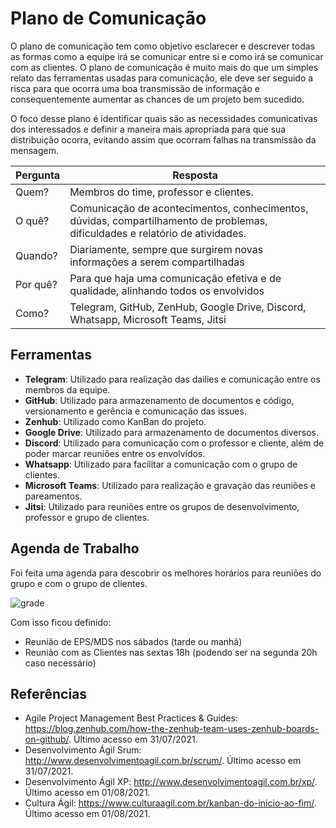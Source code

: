 # Plano de Comunicação

O plano de comunicação tem como objetivo esclarecer e descrever todas as formas como a equipe irá se comunicar entre si e como irá se comunicar com as clientes. O plano de comunicação é muito mais do que um simples relato das ferramentas usadas para comunicação, ele deve ser seguido a risca para que ocorra uma boa transmissão de informação e consequentemente aumentar as chances de um projeto bem sucedido.

O foco desse plano é identificar quais são as necessidades comunicativas dos interessados e definir a maneira mais apropriada para que sua distribuição ocorra, evitando assim que ocorram falhas na transmissão da mensagem.


| Pergunta | Resposta |
|--|--|
| Quem? | Membros do time, professor e clientes. |
| O quê? | Comunicação de acontecimentos, conhecimentos, dúvidas, compartilhamento de problemas, dificuldades e relatório de atividades. |
| Quando? | Diariamente, sempre que surgirem novas informações a serem compartilhadas |
| Por quê? | Para que haja uma comunicação efetiva e de qualidade, alinhando todos os envolvidos |
| Como? | Telegram, GitHub, ZenHub, Google Drive, Discord, Whatsapp, Microsoft Teams, Jitsi |


## Ferramentas
* **Telegram**: Utilizado para realização das dailies e comunicação entre os membros da equipe.
* **GitHub**: Utilizado para armazenamento de documentos e código, versionamento e gerência e comunicação das issues.
* **Zenhub**: Utilizado como KanBan do projeto.
* **Google Drive**: Utilizado para armazenamento de documentos diversos.
* **Discord**: Utilizado para comunicação com o professor e cliente, além de poder marcar reuniões entre os envolvidos.
* **Whatsapp**: Utilizado para facilitar a comunicação com o grupo de clientes.
* **Microsoft Teams**: Utilizado para realização e gravação das reuniões e pareamentos.
* **Jitsi**: Utilizado para reuniões entre os grupos de desenvolvimento, professor e grupo de clientes.


## Agenda de Trabalho

Foi feita uma agenda para descobrir os melhores horários para reuniões do grupo e com o grupo de clientes.

![grade](../img/gradeHoraria.png)

Com isso ficou definido:
* Reunião de EPS/MDS nos sábados (tarde ou manhã)
* Reunião com as Clientes nas sextas 18h (podendo ser na segunda 20h caso necessário)
## Referências
* Agile Project Management Best Practices & Guides: <https://blog.zenhub.com/how-the-zenhub-team-uses-zenhub-boards-on-github/>. Último acesso em 31/07/2021.
* Desenvolvimento Ágil Srum: <http://www.desenvolvimentoagil.com.br/scrum/>. Último acesso em 31/07/2021.
* Desenvolvimento Ágil XP: <http://www.desenvolvimentoagil.com.br/xp/>. Último acesso em 01/08/2021.
* Cultura Ágil: <https://www.culturaagil.com.br/kanban-do-inicio-ao-fim/>. Último acesso em 01/08/2021.

